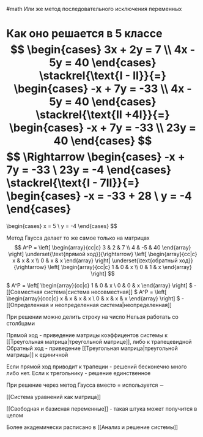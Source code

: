 #math 
Или же метод последовательного исключения переменных

Как оно решается в 5 классе
$$
\begin{cases}
3x + 2y = 7 \\
4x - 5y = 40
\end{cases}
\stackrel{\text{I - II}}{=} 
\begin{cases}
-x + 7y = -33 \\
4x - 5y = 40
\end{cases}
\stackrel{\text{II +4I}}{=} 
\begin{cases}
-x + 7y = -33 \\
23y = 40
\end{cases}
$$
$$
\Rightarrow
\begin{cases}
-x + 7y = -33 \\
23y = -4
\end{cases}
\stackrel{\text{I - 7II}}{=} 
\begin{cases}
-x = -33 + 28  \\
y = -4
\end{cases}
=
\begin{cases}
x = 5  \\
y = -4
\end{cases}
$$

Метод Гаусса делает то же самое только на матрицах
$$
A^P = 
\left[
\begin{array}{cc|c}
3 & 2 & 7 \\
4 & -5 & 40
\end{array}
\right]
\underset{\text{прямой ход}}{\rightarrow}
\left[
\begin{array}{cc|c}
x & x & x \\
0 & x & x
\end{array}
\right]
\underset{\text{обратный ход}}{\rightarrow}
\left[
\begin{array}{cc|c}
1 & 0 & x \\
0 & 1 & x
\end{array}
\right]
$$

$
A^P = 
\left[
\begin{array}{cc|c}
1 & 0 & x \\
0 & 0 & x
\end{array}
\right]
$ - [[Совместная система|система несовместная]] 
$
A^P = 
\left[
\begin{array}{ccc|c}
x & x & x & x \\
0 & x & x & x 
\end{array}
\right]
$ - [[Определенная и неопределенная система|неопределенная]]

При решении можно делить строку на число
Нельзя работать со столбцами

Прямой ход - приведение матрицы коэффицентов системы к [[Треугольная матрица|треугольной матрице]], либо к трапецевидной
Обратный ход - приведение [[Треугольная матрица|треугольной матрицы]] к единичной

Если прямой ход приводит к трапеции - решений бесконечно много либо нет. 
Если к трегольнику - решение единственное


При решение через метод Гаусса вместо $=$ используется $\sim$

[[Система уравнений как матрица]]


[[Свободная и базисная переменные]] - такая штука может получится в целом

Более академически расписано в [[Анализ и решение системы]]